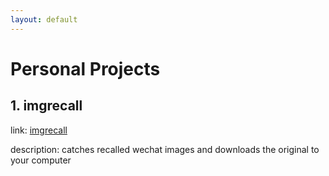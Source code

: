 ```yaml
---
layout: default
---
```


# Personal Projects

## 1. imgrecall

link: [imgrecall](https://github.com/user-74/imgrecall)

description: catches recalled wechat images and downloads the original to your computer
